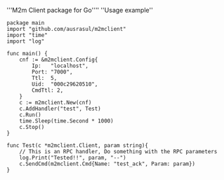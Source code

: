 '''M2m Client package for Go''''
''Usage example''

	package main
	import "github.com/ausrasul/m2mclient"
	import "time"
	import "log"

	func main() {
		cnf := &m2mclient.Config{
			Ip:   "localhost",
			Port: "7000",
			Ttl:  5,
			Uid:  "000c29620510",
			CmdTtl: 2,
		}
		c := m2mclient.New(cnf)
		c.AddHandler("test", Test)
		c.Run()
		time.Sleep(time.Second * 1000)
		c.Stop()
	}

	func Test(c *m2mclient.Client, param string){
		// This is an RPC handler, Do something with the RPC parameters
		log.Print("Tested!!", param, "--")
		c.SendCmd(m2mclient.Cmd{Name: "test_ack", Param: param})
	}
